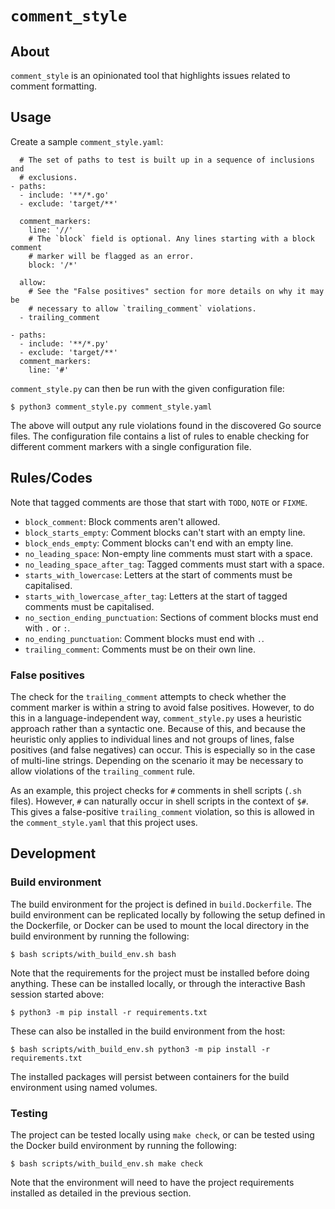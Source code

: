 `comment_style`
===============

About
-----

`comment_style` is an opinionated tool that highlights issues related to comment
formatting.

Usage
-----

Create a sample `comment_style.yaml`:

      # The set of paths to test is built up in a sequence of inclusions and
      # exclusions.
    - paths:
      - include: '**/*.go'
      - exclude: 'target/**'

      comment_markers:
        line: '//'
        # The `block` field is optional. Any lines starting with a block comment
        # marker will be flagged as an error.
        block: '/*'

      allow:
        # See the "False positives" section for more details on why it may be
        # necessary to allow `trailing_comment` violations.
      - trailing_comment

    - paths:
      - include: '**/*.py'
      - exclude: 'target/**'
      comment_markers:
        line: '#'

`comment_style.py` can then be run with the given configuration file:

    $ python3 comment_style.py comment_style.yaml

The above will output any rule violations found in the discovered Go source
files. The configuration file contains a list of rules to enable checking for
different comment markers with a single configuration file.

Rules/Codes
-----------

Note that tagged comments are those that start with `TODO`, `NOTE` or `FIXME`.

* `block_comment`: Block comments aren't allowed.
* `block_starts_empty`: Comment blocks can't start with an empty line.
* `block_ends_empty`: Comment blocks can't end with an empty line.
* `no_leading_space`: Non-empty line comments must start with a space.
* `no_leading_space_after_tag`: Tagged comments  must start with a space.
* `starts_with_lowercase`: Letters at the start of comments must be capitalised.
* `starts_with_lowercase_after_tag`: Letters at the start of tagged comments
  must be capitalised.
* `no_section_ending_punctuation`: Sections of comment blocks must end with `.`
  or `:`.
* `no_ending_punctuation`: Comment blocks must end with `.`.
* `trailing_comment`: Comments must be on their own line.

### False positives

The check for the `trailing_comment` attempts to check whether the comment
marker is within a string to avoid false positives. However, to do this in a
language-independent way, `comment_style.py` uses a heuristic approach rather
than a syntactic one. Because of this, and because the heuristic only applies to
individual lines and not groups of lines, false positives (and false negatives)
can occur. This is especially so in the case of multi-line strings. Depending on
the scenario it may be necessary to allow violations of the `trailing_comment`
rule.

As an example, this project checks for `#` comments in shell scripts (`.sh`
files). However, `#` can naturally occur in shell scripts in the context of
`$#`. This gives a false-positive `trailing_comment` violation, so this is
allowed in the `comment_style.yaml` that this project uses.

Development
-----------

### Build environment

The build environment for the project is defined in `build.Dockerfile`.  The
build environment can be replicated locally by following the setup defined in
the Dockerfile, or Docker can be used to mount the local directory in the build
environment by running the following:

    $ bash scripts/with_build_env.sh bash

Note that the requirements for the project must be installed before doing
anything. These can be installed locally, or through the interactive Bash
session started above:

    $ python3 -m pip install -r requirements.txt

These can also be installed in the build environment from the host:

    $ bash scripts/with_build_env.sh python3 -m pip install -r requirements.txt

The installed packages will persist between containers for the build environment
using named volumes.

### Testing

The project can be tested locally using `make check`, or can be tested using the
Docker build environment by running the following:

    $ bash scripts/with_build_env.sh make check

Note that the environment will need to have the project requirements installed
as detailed in the previous section.
